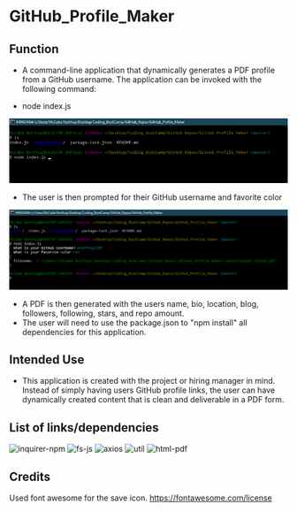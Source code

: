 # GitHub_Profile_Maker

## Function 
- A command-line application that dynamically generates a PDF profile from a GitHub username. The application can be invoked with the following command:

- node index.js

![image](assets/image/command_line.png)

- The user is then prompted for their GitHub username and favorite color

![Demo](assets/image/selections.png)
 
- A PDF is then generated with the users name, bio, location, blog, followers, following, stars, and repo amount.
- The user will need to use the package.json to "npm install" all dependencies for this application.

## Intended Use
- This application is created with the project or hiring manager in mind. Instead of simply having users GitHub profile links, the user can have dynamically created content that is clean and deliverable in a PDF form.

## List of links/dependencies

![inquirer-npm](https://www.npmjs.com/package/inquirer/v/0.2.3)
![fs-js](https://www.npmjs.com/package/fs-js)
![axios](https://www.npmjs.com/package/axios)
![util](https://www.npmjs.com/package/util)
![html-pdf](https://www.npmjs.com/package/html-pdf)

## Credits
Used font awesome for the save icon.
https://fontawesome.com/license



